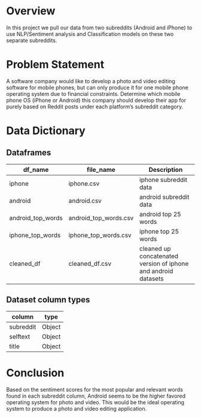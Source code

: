 # Overview
In this project we pull our data from two subreddits (Android and iPhone) to use NLP/Sentiment analysis and Classification models on these two separate subreddits.

# Problem Statement
A software company would like to develop a photo and video editing software for mobile phones, but can only produce it for one mobile phone operating system due to financial constraints.
Determine which mobile phone OS (iPhone or Android) this company should develop their app for purely based on Reddit posts under each platform’s subreddit category.


# Data Dictionary 

## Dataframes
|df_name|file_name|Description|
|---|---|---|
|iphone|iphone.csv|iphone subreddit data|
|android|android.csv|android subreddit data|
|android_top_words|android_top_words.csv|android top 25 words|
|iphone_top_words|iphone_top_words.csv|iphone top 25 words|
|cleaned_df|cleaned_df.csv|cleaned up concatenated version of iphone and android datasets|

## Dataset column types

|column|type|
|---|---|
|subreddit|Object|
|selftext|Object|
|title|Object|

# Conclusion
Based on the sentiment scores for the most popular and relevant words found in each subreddit column, Android seems to be the higher favored operating system for photo and video. This would be the ideal operating system to produce a photo and video editing application. 
